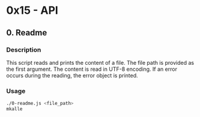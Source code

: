 # 0x15 - API

## 0. Readme

### Description
This script reads and prints the content of a file. The file path is provided as the first argument. The content is read in UTF-8 encoding. If an error occurs during the reading, the error object is printed.

### Usage
```sh
./0-readme.js <file_path>
mkalle
